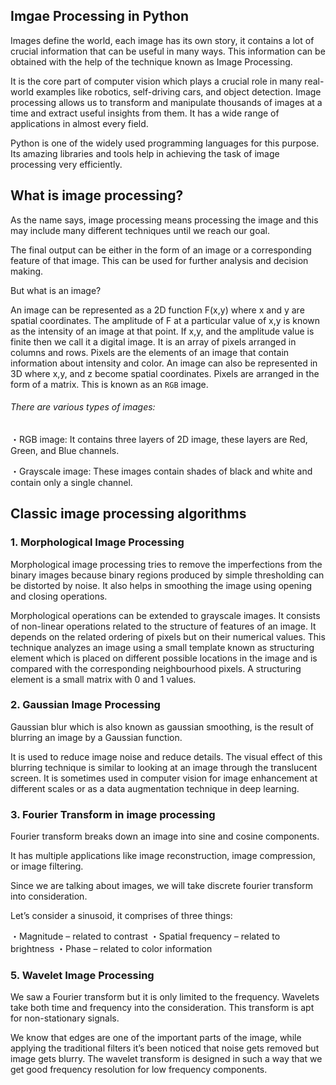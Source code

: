 ## Imgae Processing in Python

Images define the world, each image has its own story, it contains a lot of crucial information that can be useful in many ways. This information can be obtained with the help of the technique known as Image Processing.

It is the core part of computer vision which plays a crucial role in many real-world examples like robotics, self-driving cars, and object detection. Image processing allows us to transform and manipulate thousands of images at a time and extract useful insights from them. It has a wide range of applications in almost every field. 

Python is one of the widely used programming languages for this purpose. Its amazing libraries and tools help in achieving the task of image processing very efficiently. 

## What is image processing?
As the name says, image processing means processing the image and this may include many different techniques until we reach our goal.

The final output can be either in the form of an image or a corresponding feature of that image. This can be used for further analysis and decision making.

But what is an image?

An image can be represented as a 2D function F(x,y) where x and y are spatial coordinates. The amplitude of F at a particular value of x,y is known as the intensity of an image at that point. If x,y, and the amplitude value is finite then we call it a digital image. It is an array of pixels arranged in columns and rows. Pixels are the elements of an image that contain information about intensity and color. An image can also be represented in 3D where x,y, and z become spatial coordinates. Pixels are arranged in the form of a matrix. This is known as an `RGB` image.

###### There are various types of images:

・RGB image: It contains three layers of 2D image, these layers are Red, Green, and Blue channels.

・Grayscale image: These images contain shades of black and white and contain only a single channel.

## Classic image processing algorithms
### 1. Morphological Image Processing
Morphological image processing tries to remove the imperfections from the binary images because binary regions produced by simple thresholding can be distorted by noise. It also helps in smoothing the image using opening and closing operations.

Morphological operations can be extended to grayscale images. It consists of non-linear operations related to the structure of features of an image. It depends on the related ordering of pixels but on their numerical values. This technique analyzes an image using a small template known as structuring element which is placed on different possible locations in the image and is compared with the corresponding neighbourhood pixels. A structuring element is a small matrix with 0 and 1 values.

### 2. Gaussian Image Processing
Gaussian blur which is also known as gaussian smoothing, is the result of blurring an image by a Gaussian function.

It is used to reduce image noise and reduce details. The visual effect of this blurring technique is similar to looking at an image through the translucent screen. It is sometimes used in computer vision for image enhancement at different scales or as a data augmentation technique in deep learning.

### 3. Fourier Transform in image processing
Fourier transform breaks down an image into sine and cosine components. 

It has multiple applications like image reconstruction, image compression, or image filtering. 

Since we are talking about images, we will take discrete fourier transform into consideration.

Let’s consider a sinusoid, it comprises of three things:

・Magnitude – related to contrast 
・Spatial frequency – related to brightness
・Phase – related to color information

### 5. Wavelet Image Processing

We saw a Fourier transform but it is only limited to the frequency. Wavelets take both time and frequency into the consideration. This transform is apt for non-stationary signals. 

We know that edges are one of the important parts of the image, while applying the traditional filters it’s been noticed that noise gets removed but image gets blurry. The wavelet transform is designed in such a way that we get good frequency resolution for low frequency components.
